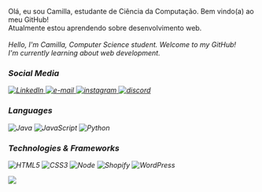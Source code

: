 
<p>Olá, eu sou Camilla, estudante de Ciência da Computação. Bem vindo(a) ao meu GitHub!<br>Atualmente estou aprendendo sobre desenvolvimento web.<br><br>
    <i>Hello, I'm Camilla, Computer Science student. Welcome to my GitHub!<br>I'm currently learning about web development.<i><br>
    <h3>Social Media</h3>
    <a href="https://www.linkedin.com/in/camillamendess/">
        <img src="https://img.shields.io/badge/LinkedIn-black?style=flat-square&logo=linkedin" alt="LinkedIn">
    </a>
    <a href="mailto:milla_mendes83@hotmail.com">
        <img src="https://img.shields.io/badge/Email-black?style=flat-square&logo=gmail&logoColor=white" alt="e-mail">
    </a>
    <a href="https://www.instagram.com/camillamendz/">
        <img src="https://img.shields.io/badge/Instagram-black?style=flat-square&logo=instagram" alt="instagram">
    </a>
        <a href="https://discord.com/channels/@camillamendes">
            <img src="https://img.shields.io/badge/Discord-black?style=flat-square&logo=discord" alt="discord">
    </a>
</p>

### Languages

![Java](https://img.shields.io/badge/java-black?style=for-the-badge&logo=openjdk)
![JavaScript](https://img.shields.io/badge/javascript-black?style=for-the-badge&logo=javascript)
![Python](https://img.shields.io/badge/python-black?style=for-the-badge&logo=python)

### Technologies & Frameworks

![HTML5](https://img.shields.io/badge/html5-black?style=for-the-badge&logo=html5)
![CSS3](https://img.shields.io/badge/css3-black?style=for-the-badge&logo=css3)
![Node](https://img.shields.io/badge/node.js-black?style=for-the-badge&logo=node.js)
![Shopify](https://img.shields.io/badge/shopify-black?style=for-the-badge&logo=shopify)
![WordPress](https://img.shields.io/badge/wordpress-black?style=for-the-badge&logo=wordpress)


<img src="https://github-readme-stats.vercel.app/api/top-langs/?username=camillamendess&layout=compact&theme=tokyonight"/>



